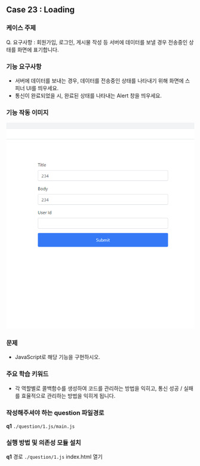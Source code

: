 ## Case 23 : Loading


### 케이스 주제
Q. 요구사항 : 회원가입, 로그인, 게시물 작성 등 서버에 데이터를 보낼 경우 전송중인 상태를 화면에 표기합니다.


### 기능 요구사항
- 서버에 데이터를 보내는 경우, 데이터를 전송중인 상태를 나타내기 위해 화면에 스피너 UI를 띄우세요.
- 통신이 완료되었을 시, 완료된 상태를 나타내는 Alert 창을 띄우세요.


### 기능 작동 이미지
![example_image](./example.gif)


### 문제
- JavaScript로 해당 기능을 구현하시오.


### 주요 학습 키워드
- 각 역할별로 콜백함수를 생성하여 코드를 관리하는 방법을 익히고, 통신 성공 / 실패를 효율적으로 관리하는 방법을 익히게 됩니다.


### 작성해주셔야 하는 question 파일경로
**q1**
`./question/1.js/main.js`


### 실행 방법 및 의존성 모듈 설치
**q1**
경로
`./question/1.js`
index.html 열기